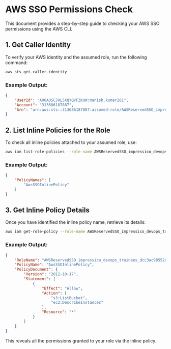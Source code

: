 # AWS SSO Permissions Check

This document provides a step-by-step guide to checking your AWS SSO permissions using the AWS CLI.

## 1. Get Caller Identity
To verify your AWS identity and the assumed role, run the following command:

```sh
aws sts get-caller-identity
```

### Example Output:
```json
{
    "UserId": "AROAUSCJHL5XQYQVFZKUW:manish.kumar201",
    "Account": "313686187887",
    "Arn": "arn:aws:sts::313686187887:assumed-role/AWSReservedSSO_impressico_devops_trainees_dcc3ac98552ae429/manish.kumar201"
}
```

## 2. List Inline Policies for the Role
To check all inline policies attached to your assumed role, use:

```sh
aws iam list-role-policies --role-name AWSReservedSSO_impressico_devops_trainees_dcc3ac98552ae429
```

### Example Output:
```json
{
    "PolicyNames": [
        "AwsSSOInlinePolicy"
    ]
}
```

## 3. Get Inline Policy Details
Once you have identified the inline policy name, retrieve its details:

```sh
aws iam get-role-policy --role-name AWSReservedSSO_impressico_devops_trainees_dcc3ac98552ae429 --policy-name AwsSSOInlinePolicy
```

### Example Output:
```json
{
    "RoleName": "AWSReservedSSO_impressico_devops_trainees_dcc3ac98552ae429",
    "PolicyName": "AwsSSOInlinePolicy",
    "PolicyDocument": {
        "Version": "2012-10-17",
        "Statement": [
            {
                "Effect": "Allow",
                "Action": [
                    "s3:ListBucket",
                    "ec2:DescribeInstances"
                ],
                "Resource": "*"
            }
        ]
    }
}
```

This reveals all the permissions granted to your role via the inline policy.
